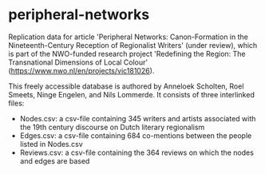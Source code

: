 # peripheral-networks

Replication data for article 'Peripheral Networks: Canon-Formation in the Nineteenth-Century Reception of Regionalist Writers' (under review), which is part of the  NWO-funded research project 'Redefining the Region: The Transnational Dimensions of Local Colour' (https://www.nwo.nl/en/projects/vic181026). 

This freely accessible database is authored by Anneloek Scholten, Roel Smeets, Ninge Engelen, and Nils Lommerde. It consists of three interlinked files:

- Nodes.csv: a csv-file containing 345 writers and artists associated with the 19th century discourse on Dutch literary regionalism
- Edges.csv: a csv-file containing 684 co-mentions between the people listed in Nodes.csv
- Reviews.csv: a csv-file containing the 364 reviews on which the nodes and edges are based
